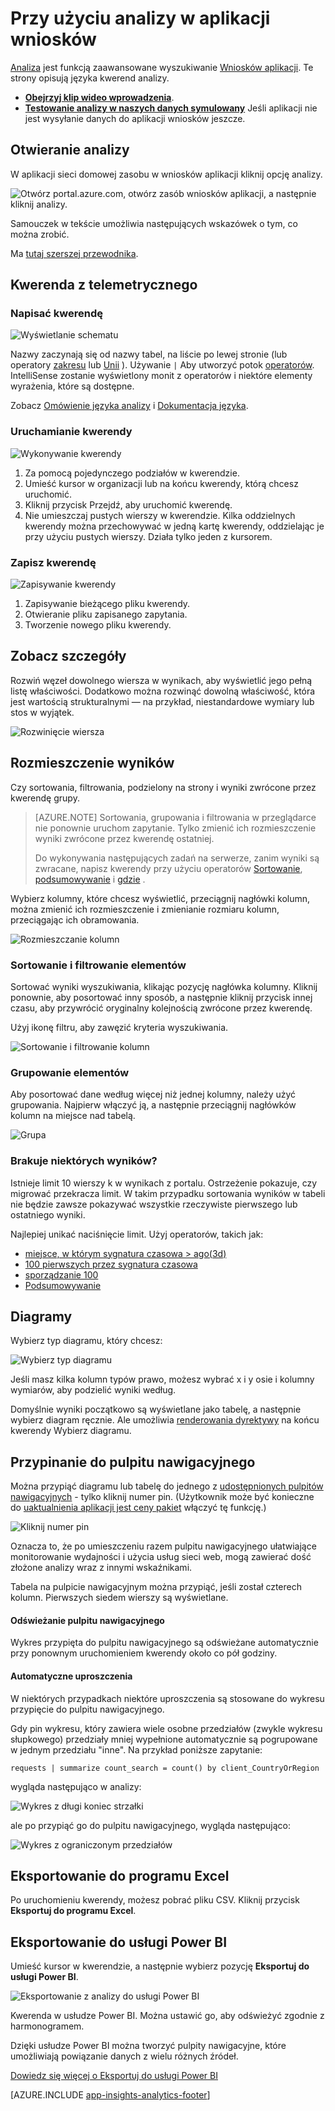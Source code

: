 <properties 
    pageTitle="Za pomocą analizy - narzędzie zaawansowana usługa wyszukiwania wniosków aplikacji | Microsoft Azure" 
    description="Za pomocą analizy, narzędzie diagnostyczne zaawansowana usługa wyszukiwania wniosków aplikacji. " 
    services="application-insights" 
    documentationCenter=""
    authors="danhadari" 
    manager="douge"/>

<tags 
    ms.service="application-insights" 
    ms.workload="tbd" 
    ms.tgt_pltfrm="ibiza" 
    ms.devlang="na" 
    ms.topic="article" 
    ms.date="10/21/2016" 
    ms.author="awills"/>


# <a name="using-analytics-in-application-insights"></a>Przy użyciu analizy w aplikacji wniosków


[Analiza](app-insights-analytics.md) jest funkcją zaawansowane wyszukiwanie [Wniosków aplikacji](app-insights-overview.md). Te strony opisują języka kwerend analizy.

* **[Obejrzyj klip wideo wprowadzenia](https://applicationanalytics-media.azureedge.net/home_page_video.mp4)**.
* **[Testowanie analizy w naszych danych symulowany](https://analytics.applicationinsights.io/demo)** Jeśli aplikacji nie jest wysyłanie danych do aplikacji wniosków jeszcze.

## <a name="open-analytics"></a>Otwieranie analizy

W aplikacji sieci domowej zasobu w wniosków aplikacji kliknij opcję analizy.

![Otwórz portal.azure.com, otwórz zasób wniosków aplikacji, a następnie kliknij analizy.](./media/app-insights-analytics-using/001.png)

Samouczek w tekście umożliwia następujących wskazówek o tym, co można zrobić.

Ma [tutaj szerszej przewodnika](app-insights-analytics-tour.md).

## <a name="query-your-telemetry"></a>Kwerenda z telemetrycznego

### <a name="write-a-query"></a>Napisać kwerendę

![Wyświetlanie schematu](./media/app-insights-analytics-using/150.png)

Nazwy zaczynają się od nazwy tabel, na liście po lewej stronie (lub operatory [zakresu](app-insights-analytics-reference.md#range-operator) lub [Unii](app-insights-analytics-reference.md#union-operator) ). Używanie `|` Aby utworzyć potok [operatorów](app-insights-analytics-reference.md#queries-and-operators). IntelliSense zostanie wyświetlony monit z operatorów i niektóre elementy wyrażenia, które są dostępne.

Zobacz [Omówienie języka analizy](app-insights-analytics-tour.md) i [Dokumentacja języka](app-insights-analytics-reference.md).

### <a name="run-a-query"></a>Uruchamianie kwerendy

![Wykonywanie kwerendy](./media/app-insights-analytics-using/130.png)

1. Za pomocą pojedynczego podziałów w kwerendzie.
2. Umieść kursor w organizacji lub na końcu kwerendy, którą chcesz uruchomić.
3. Kliknij przycisk Przejdź, aby uruchomić kwerendę.
4. Nie umieszczaj pustych wierszy w kwerendzie. Kilka oddzielnych kwerendy można przechowywać w jedną kartę kwerendy, oddzielając je przy użyciu pustych wierszy. Działa tylko jeden z kursorem.

### <a name="save-a-query"></a>Zapisz kwerendę

![Zapisywanie kwerendy](./media/app-insights-analytics-using/140.png)

1. Zapisywanie bieżącego pliku kwerendy.
2. Otwieranie pliku zapisanego zapytania.
3. Tworzenie nowego pliku kwerendy.


## <a name="see-the-details"></a>Zobacz szczegóły

Rozwiń węzeł dowolnego wiersza w wynikach, aby wyświetlić jego pełną listę właściwości. Dodatkowo można rozwinąć dowolną właściwość, która jest wartością strukturalnymi — na przykład, niestandardowe wymiary lub stos w wyjątek.

![Rozwinięcie wiersza](./media/app-insights-analytics-using/070.png)

 

## <a name="arrange-the-results"></a>Rozmieszczenie wyników

Czy sortowania, filtrowania, podzielony na strony i wyniki zwrócone przez kwerendę grupy.

> [AZURE.NOTE] Sortowania, grupowania i filtrowania w przeglądarce nie ponownie uruchom zapytanie. Tylko zmienić ich rozmieszczenie wyniki zwrócone przez kwerendę ostatniej. 
> 
> Do wykonywania następujących zadań na serwerze, zanim wyniki są zwracane, napisz kwerendy przy użyciu operatorów [Sortowanie](app-insights-analytics-reference.md#sort-operator), [podsumowywanie](app-insights-analytics-reference.md#summarize-operator) i [gdzie](app-insights-analytics-reference.md#where-operator) .

Wybierz kolumny, które chcesz wyświetlić, przeciągnij nagłówki kolumn, można zmienić ich rozmieszczenie i zmienianie rozmiaru kolumn, przeciągając ich obramowania.

![Rozmieszczanie kolumn](./media/app-insights-analytics-using/030.png)

### <a name="sort-and-filter-items"></a>Sortowanie i filtrowanie elementów

Sortować wyniki wyszukiwania, klikając pozycję nagłówka kolumny. Kliknij ponownie, aby posortować inny sposób, a następnie kliknij przycisk innej czasu, aby przywrócić oryginalny kolejnością zwrócone przez kwerendę.

Użyj ikonę filtru, aby zawęzić kryteria wyszukiwania.

![Sortowanie i filtrowanie kolumn](./media/app-insights-analytics-using/040.png)



### <a name="group-items"></a>Grupowanie elementów

Aby posortować dane według więcej niż jednej kolumny, należy użyć grupowania. Najpierw włączyć ją, a następnie przeciągnij nagłówków kolumn na miejsce nad tabelą.

![Grupa](./media/app-insights-analytics-using/060.png)



### <a name="missing-some-results"></a>Brakuje niektórych wyników?

Istnieje limit 10 wierszy k w wynikach z portalu. Ostrzeżenie pokazuje, czy migrować przekracza limit. W takim przypadku sortowania wyników w tabeli nie będzie zawsze pokazywać wszystkie rzeczywiste pierwszego lub ostatniego wyniki. 

Najlepiej unikać naciśnięcie limit. Użyj operatorów, takich jak:

* [miejsce, w którym sygnatura czasowa > ago(3d)](app-insights-analytics-reference.md#where-operator)
* [100 pierwszych przez sygnatura czasowa](app-insights-analytics-reference.md#top-operator) 
* [sporządzanie 100](app-insights-analytics-reference.md#take-operator)
* [Podsumowywanie](app-insights-analytics-reference.md#summarize-operator) 



## <a name="diagrams"></a>Diagramy

Wybierz typ diagramu, który chcesz:

![Wybierz typ diagramu](./media/app-insights-analytics-using/230.png)

Jeśli masz kilka kolumn typów prawo, możesz wybrać x i y osie i kolumny wymiarów, aby podzielić wyniki według.

Domyślnie wyniki początkowo są wyświetlane jako tabelę, a następnie wybierz diagram ręcznie. Ale umożliwia [renderowania dyrektywy](app-insights-analytics-reference.md#render-directive) na końcu kwerendy Wybierz diagramu.

## <a name="pin-to-dashboard"></a>Przypinanie do pulpitu nawigacyjnego

Można przypiąć diagramu lub tabelę do jednego z [udostępnionych pulpitów nawigacyjnych](app-insights-dashboards.md) - tylko kliknij numer pin. (Użytkownik może być konieczne do [uaktualnienia aplikacji jest ceny pakiet](app-insights-pricing.md) włączyć tę funkcję.) 

![Kliknij numer pin](./media/app-insights-analytics-using/pin-01.png)

Oznacza to, że po umieszczeniu razem pulpitu nawigacyjnego ułatwiające monitorowanie wydajności i użycia usług sieci web, mogą zawierać dość złożone analizy wraz z innymi wskaźnikami. 

Tabela na pulpicie nawigacyjnym można przypiąć, jeśli został czterech kolumn. Pierwszych siedem wierszy są wyświetlane.


#### <a name="dashboard-refresh"></a>Odświeżanie pulpitu nawigacyjnego

Wykres przypięta do pulpitu nawigacyjnego są odświeżane automatycznie przy ponownym uruchomieniem kwerendy około co pół godziny.

#### <a name="automatic-simplifications"></a>Automatyczne uproszczenia

W niektórych przypadkach niektóre uproszczenia są stosowane do wykresu przypięcie do pulpitu nawigacyjnego.

Gdy pin wykresu, który zawiera wiele osobne przedziałów (zwykle wykresu słupkowego) przedziały mniej wypełnione automatycznie są pogrupowane w jednym przedziału "inne". Na przykład poniższe zapytanie:

    requests | summarize count_search = count() by client_CountryOrRegion

wygląda następująco w analizy:


![Wykres z długi koniec strzałki](./media/app-insights-analytics-using/pin-07.png)

ale po przypiąć go do pulpitu nawigacyjnego, wygląda następująco:


![Wykres z ograniczonym przedziałów](./media/app-insights-analytics-using/pin-08.png)




## <a name="export-to-excel"></a>Eksportowanie do programu Excel

Po uruchomieniu kwerendy, możesz pobrać pliku CSV. Kliknij przycisk **Eksportuj do programu Excel**.

## <a name="export-to-power-bi"></a>Eksportowanie do usługi Power BI

Umieść kursor w kwerendzie, a następnie wybierz pozycję **Eksportuj do usługi Power BI**.

![Eksportowanie z analizy do usługi Power BI](./media/app-insights-analytics-using/240.png)

Kwerenda w usłudze Power BI. Można ustawić go, aby odświeżyć zgodnie z harmonogramem.

Dzięki usłudze Power BI można tworzyć pulpity nawigacyjne, które umożliwiają powiązanie danych z wielu różnych źródeł.


[Dowiedz się więcej o Eksportuj do usługi Power BI](app-insights-export-power-bi.md)



[AZURE.INCLUDE [app-insights-analytics-footer](../../includes/app-insights-analytics-footer.md)]

